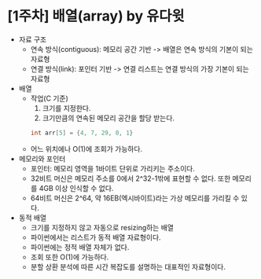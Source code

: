 # [1주차] 배열(array) by 유다윗
- 자료 구조
    - 연속 방식(contiguous): 메모리 공간 기반 -> 배열은 연속 방식의 기본이 되는 자료형
    - 연결 방식(link): 포인터 기반 -> 연결 리스트는 연결 방식의 가장 기본이 되는 자료형
- 배열
    - 작업(C 기준)
        1. 크기를 지정한다.
        2. 크기만큼의 연속된 메모리 공간을 할당 받는다.
        ``` C
        int arr[5] = {4, 7, 29, 0, 1}
        ```
    - 어느 위치에나 O(1)에 조회가 가능하다.
- 메모리와 포인터
    - 포인터: 메모리 영역을 1바이트 단위로 가리키는 주소이다.
    - 32비트 머신은 메모리 주소를 0에서 2^32-1밖에 표현할 수 없다. 또한 메모리를 4GB 이상 인식할 수 없다.
    - 64비트 머신은 2^64, 약 16EB(엑시바이트)라는 가상 메모리를 가리킬 수 있다.
- 동적 배열
    - 크기를 지정하지 않고 자동으로 resizing하는 배열
    - 파이썬에서는 리스트가 동적 배열 자료형이다.
    - 파이썬에는 정적 배열 자체가 없다.
    - 조회 또한 O(1)에 가능하다.
    - 분할 상환 분석에 따른 시간 복잡도를 설명하는 대표적인 자료형이다.